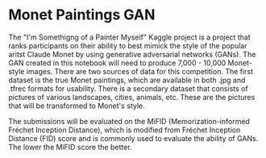 # Monet Paintings GAN

The "I'm Somethigng of a Painter Myself" Kaggle project is a project that ranks participants on their ability to best mimick the style of the popular aritst Claude Monet by using generative adversarial networks (GANs). The GAN created in this notebook will need to produce 7,000 - 10,000 Monet-style images. There are two sources of data for this competition. The first dataset is the true Monet paintings, which are available in both .jpg and .tfrec formats for usability. There is a secondary dataset that consists of pictures of various landscapes, cities, animals, etc. These are the pictures that will be transformed to Monet's style.

The submissions will be evaluated on the MiFID (Memorization-informed Fréchet Inception Distance), which is modified from Fréchet Inception Distance (FID) score and is commonly used to evaluate the ability of GANs. The lower the MiFID score the better.
